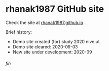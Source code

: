 # rhanak1987 GitHub site
Check the site at [rhanak1987.github.io](https://rhanak1987.github.io)

Brief history:
 - Demo site created (for) study 2020 nive ut
 - Demo site cleared: 2020-09-03
 - New site under development: 2020-09

###### fin
